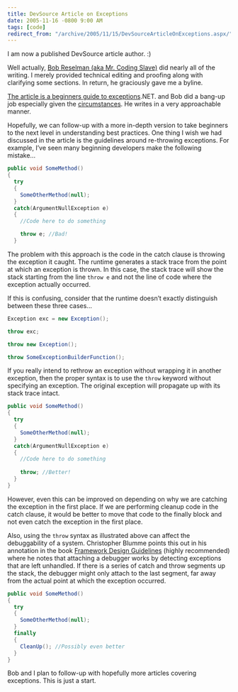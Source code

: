 ```yaml
---
title: DevSource Article on Exceptions
date: 2005-11-16 -0800 9:00 AM
tags: [code]
redirect_from: "/archive/2005/11/15/DevSourceArticleOnExceptions.aspx/"
---
```


I am now a published DevSource article author. :)

Well actually, [Bob Reselman (aka Mr. Coding
Slave)](http://codingslave.blogspot.com/) did nearly all of the writing.
I merely provided technical editing and proofing along with clarifying
some sections. In return, he graciously gave me a byline.

[The article is a beginners guide to
exceptions](http://www.devsource.com/article2/0,1895,1888558,00.asp).NET.
and Bob did a bang-up job especially given the
[circumstances](http://codingslave.blogspot.com/2005/10/q-how-do-you-know-that-you-are-getting.html#comments).
He writes in a very approachable manner.

Hopefully, we can follow-up with a more in-depth version to take
beginners to the next level in understanding best practices. One thing I
wish we had discussed in the article is the guidelines around
re-throwing exceptions. For example, I’ve seen many beginning developers
make the following mistake...

```csharp
public void SomeMethod()
{
  try
  {
    SomeOtherMethod(null);
  }
  catch(ArgumentNullException e)
  {
    //Code here to do something

    throw e; //Bad!
  }
```

The problem with this approach is the code in the catch clause is
throwing the exception it caught. The runtime generates a stack trace
from the point at which an exception is thrown. In this case, the stack
trace will show the stack starting from the line `throw e` and not the
line of code where the exception actually occurred.

If this is confusing, consider that the runtime doesn’t exactly
distinguish between these three cases...

```csharp
Exception exc = new Exception();

throw exc;

throw new Exception();

throw SomeExceptionBuilderFunction();
```

If you really intend to rethrow an exception without wrapping it in
another exception, then the proper syntax is to use the `throw` keyword
without specifying an exception. The original exception will propagate
up with its stack trace intact.

```csharp
public void SomeMethod()
{
  try
  {
    SomeOtherMethod(null);
  }
  catch(ArgumentNullException e)
  {
    //Code here to do something
 
    throw; //Better!
  }
}
```

However, even this can be improved on depending on why we are catching
the exception in the first place. If we are performing cleanup code in
the catch clause, it would be better to move that code to the finally
block and not even catch the exception in the first place.

Also, using the `throw` syntax as illustrated above can affect the
debuggability of a system. Christopher Blumme points this out in his
annotation in the book [Framework Design
Guidelines](http://www.amazon.com/gp/product/0321246756/103-9411210-6787060?v=glance&n=283155&v=glance)
(highly recommended) where he notes that attaching a debugger works by
detecting exceptions that are left unhandled. If there is a series of
catch and throw segments up the stack, the debugger might only attach to
the last segment, far away from the actual point at which the exception
occurred.

```csharp
public void SomeMethod()
{
  try
  {
    SomeOtherMethod(null);
  }
  finally
  {
    CleanUp(); //Possibly even better
  }
}
```

Bob and I plan to follow-up with hopefully more articles covering
exceptions. This is just a start.

